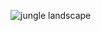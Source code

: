 ![jungle landscape](https://user-images.githubusercontent.com/4596862/233194742-27b4ea7f-e08b-4aa0-ac3e-95e2e391781d.png)
